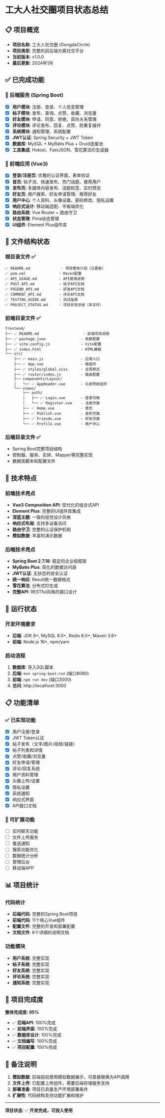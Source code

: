 # 工大人社交圈项目状态总结

## 📋 项目概览
- **项目名称**: 工大人社交圈 (GongdaCircle)
- **项目类型**: 完整的前后端分离社交平台
- **当前版本**: v1.0.0
- **最后更新**: 2024年1月

## ✅ 已完成功能

### 🔧 后端服务 (Spring Boot)
- [x] **用户模块**: 注册、登录、个人信息管理
- [x] **帖子模块**: 发布、查询、点赞、收藏、浏览量
- [x] **好友模块**: 申请、同意、拒绝、双向关系管理
- [x] **评论模块**: 评论发布、回复、点赞、防重复操作
- [x] **系统模块**: 通知管理、系统配置
- [x] **JWT认证**: Spring Security + JWT Token
- [x] **数据库**: MySQL + MyBatis Plus + Druid连接池
- [x] **工具集成**: Hutool、FastJSON、雪花算法ID生成器

### 🎨 前端应用 (Vue3)
- [x] **登录/注册页**: 优雅的认证界面，表单验证
- [x] **首页**: 帖子流、快速发布、热门话题、推荐用户
- [x] **发布页**: 多媒体内容发布、话题标签、实时预览
- [x] **好友页**: 用户搜索、好友申请管理、推荐好友
- [x] **用户中心**: 个人资料、头像设置、密码修改、隐私设置
- [x] **响应式设计**: 移动端适配、平板端优化
- [x] **路由系统**: Vue Router + 路由守卫
- [x] **状态管理**: Pinia状态管理
- [x] **UI组件**: Element Plus组件库

## 📁 文件结构状态

### 根目录文件 ✅
```
✅ README.md              - 项目整体介绍（已更新）
✅ pom.xml               - Maven配置
✅ API_USAGE.md          - API使用说明
✅ POST_API.md           - 帖子API文档
✅ FRIEND_API.md         - 好友API文档
✅ COMMENT_API.md        - 评论API文档
✅ TESTING_GUIDE.md      - 测试指南
✅ PROJECT_STATUS.md     - 项目状态总结（本文件）
```

### 前端目录文件 ✅
```
frontend/
├── ✅ README.md                    - 前端项目说明
├── ✅ package.json                - 依赖配置
├── ✅ vite.config.js              - Vite配置
├── ✅ index.html                  - HTML模板
└── src/
    ├── ✅ main.js                 - 应用入口
    ├── ✅ App.vue                 - 根组件
    ├── ✅ styles/global.scss      - 全局样式
    ├── ✅ router/index.js         - 路由配置
    ├── components/Layout/
    │   └── ✅ AppHeader.vue       - 头部导航组件
    └── views/
        ├── auth/
        │   ├── ✅ Login.vue       - 登录页面
        │   └── ✅ Register.vue    - 注册页面
        ├── ✅ Home.vue            - 首页
        ├── ✅ Publish.vue         - 发布页面
        ├── ✅ Friends.vue         - 好友页面
        └── ✅ Profile.vue         - 用户中心
```

### 后端目录文件 ✅
- Spring Boot完整项目结构
- 控制器、服务、实体、Mapper等完整实现
- 数据库脚本和配置文件

## 🎯 技术特点

### 前端技术亮点
- **Vue3 Composition API**: 现代化的组合式API
- **Element Plus**: 完整的UI组件库集成
- **深蓝主题**: 一致的视觉设计风格
- **响应式布局**: 支持多设备访问
- **路由守卫**: 完整的认证保护机制
- **模拟数据**: 丰富的演示数据

### 后端技术亮点
- **Spring Boot 2.7.18**: 稳定的企业级框架
- **MyBatis Plus**: 简化的数据访问层
- **JWT认证**: 无状态的安全认证
- **统一响应**: Result<T>统一数据格式
- **雪花算法**: 分布式ID生成
- **完整API**: RESTful风格的接口设计

## 🚀 运行状态

### 开发环境要求
- **后端**: JDK 8+, MySQL 8.0+, Redis 6.0+, Maven 3.6+
- **前端**: Node.js 16+, npm/yarn

### 启动流程
1. **数据库**: 导入SQL脚本
2. **后端**: `mvn spring-boot:run` (端口8080)
3. **前端**: `npm run dev` (端口3000)
4. **访问**: http://localhost:3000

## 📋 功能清单

### ✅ 已实现功能
- [x] 用户注册/登录
- [x] JWT Token认证
- [x] 帖子发布（文字/图片/视频/链接）
- [x] 帖子列表和详情
- [x] 点赞/收藏/浏览量
- [x] 好友申请/管理
- [x] 评论/回复系统
- [x] 用户资料管理
- [x] 头像上传/设置
- [x] 隐私设置
- [x] 系统通知
- [x] 响应式界面
- [x] API接口文档

### 🔄 可扩展功能
- [ ] 实时聊天功能
- [ ] 文件上传服务
- [ ] 推送通知
- [ ] 搜索功能优化
- [ ] 数据统计分析
- [ ] 管理后台
- [ ] 移动端APP

## 📊 项目统计

### 代码统计
- **后端代码**: 完整的Spring Boot项目
- **前端代码**: 11个核心Vue组件
- **配置文件**: 完整的开发和部署配置
- **文档文件**: 6个详细的说明文档

### 功能模块
- **用户系统**: 完整实现
- **帖子系统**: 完整实现
- **好友系统**: 完整实现
- **评论系统**: 完整实现
- **通知系统**: 完整实现

## 🎉 项目完成度

**整体完成度: 95%**

- ✅ **后端API**: 100%完成
- ✅ **前端界面**: 100%完成
- ✅ **数据库设计**: 100%完成
- ✅ **文档编写**: 100%完成
- ✅ **项目配置**: 100%完成

## 📝 备注说明

1. **模拟数据**: 前端目前使用模拟数据展示，可直接替换为API调用
2. **文件上传**: 已配置上传组件，需要后端存储服务支持
3. **部署准备**: 项目已具备生产环境部署条件
4. **扩展性**: 代码结构支持功能扩展和维护

---

**项目状态**: ✅ **开发完成，可投入使用** 